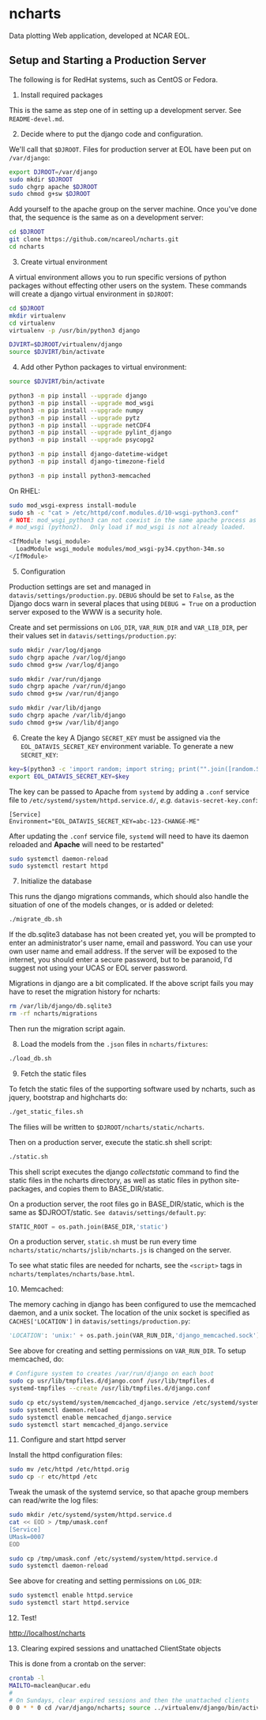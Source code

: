 # ncharts

Data plotting Web application, developed at NCAR EOL.

## Setup and Starting a Production Server

The following is for RedHat systems, such as CentOS or Fedora.

1. Install required packages

  This is the same as step one of in setting up a development server. See `README-devel.md`.

2. Decide where to put the django code and configuration.

  We'll call that `$DJROOT`.  Files for production server at EOL have been put on `/var/django`:

  ```sh
  export DJROOT=/var/django
  sudo mkdir $DJROOT
  sudo chgrp apache $DJROOT
  sudo chmod g+sw $DJROOT
```

  Add yourself to the apache group on the server machine.  Once you've done that, the sequence is the same as on a development server:

  ```sh
  cd $DJROOT
  git clone https://github.com/ncareol/ncharts.git
  cd ncharts
```

3. Create virtual environment

  A virtual environment allows you to run specific versions of python packages without effecting other users on the system.  These commands will create a django virtual environment in `$DJROOT`:

  ```sh
  cd $DJROOT
  mkdir virtualenv
  cd virtualenv
  virtualenv -p /usr/bin/python3 django

  DJVIRT=$DJROOT/virtualenv/django
  source $DJVIRT/bin/activate
```

4. Add other Python packages to virtual environment:

  ```sh
  source $DJVIRT/bin/activate

  python3 -m pip install --upgrade django
  python3 -m pip install --upgrade mod_wsgi
  python3 -m pip install --upgrade numpy
  python3 -m pip install --upgrade pytz
  python3 -m pip install --upgrade netCDF4
  python3 -m pip install --upgrade pylint_django
  python3 -m pip install --upgrade psycopg2

  python3 -m pip install django-datetime-widget
  python3 -m pip install django-timezone-field

  python3 -m pip install python3-memcached
```

  On RHEL:
  ```sh
  sudo mod_wsgi-express install-module
  sudo sh -c "cat > /etc/httpd/conf.modules.d/10-wsgi-python3.conf"
# NOTE: mod_wsgi_python3 can not coexist in the same apache process as
# mod_wsgi (python2).  Only load if mod_wsgi is not already loaded.

<IfModule !wsgi_module>
    LoadModule wsgi_module modules/mod_wsgi-py34.cpython-34m.so
</IfModule>
```

5. Configuration

  Production settings are set and managed in `datavis/settings/production.py`. `DEBUG` should be set to `False`, as the Django docs warn in several places that using `DEBUG = True` on a production server exposed to the WWW is a security hole.

  Create and set permissions on `LOG_DIR`, `VAR_RUN_DIR` and `VAR_LIB_DIR`, per their values set in `datavis/settings/production.py`:

  ```sh
  sudo mkdir /var/log/django
  sudo chgrp apache /var/log/django
  sudo chmod g+sw /var/log/django

  sudo mkdir /var/run/django
  sudo chgrp apache /var/run/django
  sudo chmod g+sw /var/run/django

  sudo mkdir /var/lib/django
  sudo chgrp apache /var/lib/django
  sudo chmod g+sw /var/lib/django
  ```
6. Create the key
  A Django `SECRET_KEY` must be assigned via the `EOL_DATAVIS_SECRET_KEY` environment variable. To generate a new `SECRET_KEY`:

  ```sh
  key=$(python3 -c 'import random; import string; print("".join([random.SystemRandom().choice(string.digits + string.ascii_letters + string.punctuation) for i in range(100)]))')
  export EOL_DATAVIS_SECRET_KEY=$key
```
The key can be passed to Apache from `systemd` by adding a `.conf` service file to `/etc/systemd/system/httpd.service.d/`, *e.g.* `datavis-secret-key.conf`:

  ```
[Service]
Environment="EOL_DATAVIS_SECRET_KEY=abc-123-CHANGE-ME"
```
  After updating the `.conf` service file, `systemd` will need to have its daemon reloaded and **Apache** will need to be restarted"

  ```sh
  sudo systemctl daemon-reload
  sudo systemctl restart httpd
```
7. Initialize the database

  This runs the django migrations commands, which should also handle the situation of one of the models changes, or is added or deleted:

  ```sh
  ./migrate_db.sh
```

  If the db.sqlite3 database has not been created yet, you will be prompted to enter an administrator's user name, email and password. You can use your own user name and email address. If the server will be exposed to the internet, you should enter a secure password, but to be paranoid, I'd suggest not using your UCAS or EOL server password.

  Migrations in django are a bit complicated. If the above script fails you may have to reset the migration history for ncharts:

  ```sh
  rm /var/lib/django/db.sqlite3
  rm -rf ncharts/migrations
```

  Then run the migration script again.

8. Load the models from the `.json` files in `ncharts/fixtures`:

  ```sh
  ./load_db.sh
```

9. Fetch the static files

  To fetch the static files of the supporting software used by ncharts, such as jquery, bootstrap and highcharts do:

  ```sh
  ./get_static_files.sh
```

  The filies will be written to `$DJROOT/ncharts/static/ncharts`.

  Then on a production server, execute the static.sh shell script:

  ```sh
  ./static.sh
```

  This shell script executes the django *collectstatic* command to find the static files in the ncharts directory, as well as static files in python site-packages, and copies them to BASE_DIR/static.

  On a production server, the root files go in BASE_DIR/static, which is the same as $DJROOT/static. `See datavis/settings/default.py`:

  ```python
  STATIC_ROOT = os.path.join(BASE_DIR,'static')
```

  On a production server, `static.sh` must be run every time `ncharts/static/ncharts/jslib/ncharts.js` is changed on the server.

  To see what static files are needed for ncharts, see the `<script>` tags in `ncharts/templates/ncharts/base.html`.

10. Memcached:

  The memory caching in django has been configured to use the memcached daemon, and a unix socket. The location of the unix socket is specified as `CACHES['LOCATION']` in `datavis/settings/production.py`:

  ```python
  'LOCATION': 'unix:' + os.path.join(VAR_RUN_DIR,'django_memcached.sock'),
```

  See above for creating and setting permissions on `VAR_RUN_DIR`.  To setup memcached, do:

  ```sh
  # Configure system to creates /var/run/django on each boot
  sudo cp usr/lib/tmpfiles.d/django.conf /usr/lib/tmpfiles.d
  systemd-tmpfiles --create /usr/lib/tmpfiles.d/django.conf

  sudo cp etc/systemd/system/memcached_django.service /etc/systemd/system
  sudo systemctl daemon.reload
  sudo systemctl enable memcached_django.service
  sudo systemctl start memcached_django.service
```

11. Configure and start httpd server

  Install the httpd configuration files:

  ```sh
  sudo mv /etc/httpd /etc/httpd.orig
  sudo cp -r etc/httpd /etc
```

  Tweak the umask of the systemd service, so that apache group members can read/write the log files:

  ```sh
  sudo mkdir /etc/systemd/system/httpd.service.d
  cat << EOD > /tmp/umask.conf
  [Service]
  UMask=0007
  EOD

  sudo cp /tmp/umask.conf /etc/systemd/system/httpd.service.d
  sudo systemctl daemon-reload
```

  See above for creating and setting permissions on `LOG_DIR`:

  ```sh
  sudo systemctl enable httpd.service
  sudo systemctl start httpd.service
```

12. Test!

   <http://localhost/ncharts>

13. Clearing expired sessions and unattached ClientState objects

  This is done from a crontab on the server:

  ```sh
  crontab -l
  MAILTO=maclean@ucar.edu
  #
  # On Sundays, clear expired sessions and then the unattached clients
  0 0 * * 0 cd /var/django/ncharts; source ../virtualenv/django/bin/activate; ./manage.py clearsessions; ./manage.py clear_clients
```
